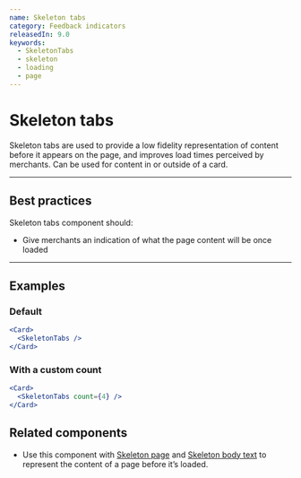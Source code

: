 ```yaml
---
name: Skeleton tabs
category: Feedback indicators
releasedIn: 9.0
keywords:
  - SkeletonTabs
  - skeleton
  - loading
  - page
---
```


# Skeleton tabs

Skeleton tabs are used to provide a low fidelity representation of content before it appears on the page, and improves load times perceived by merchants. Can be used for content in or outside of a card.

---

## Best practices

Skeleton tabs component should:

- Give merchants an indication of what the page content will be once loaded

---

## Examples

### Default

```jsx
<Card>
  <SkeletonTabs />
</Card>
```

### With a custom count

```jsx
<Card>
  <SkeletonTabs count={4} />
</Card>
```

## Related components

- Use this component with [Skeleton page](https://polaris.shopify.com/components/skeleton-page) and [Skeleton body text](https://polaris.shopify.com/components/skeleton-body-text) to represent the content of a page before it’s loaded.
